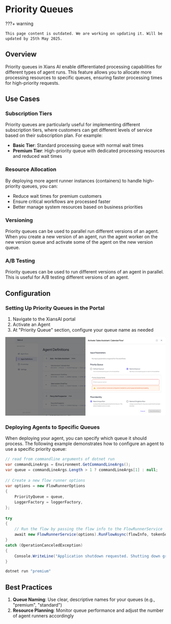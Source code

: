 # Priority Queues

???+ warning

    This page content is outdated. We are working on updating it. Will be updated by 25th May 2025.
    
## Overview

Priority queues in Xians AI enable differentiated processing capabilities for different types of agent runs. This feature allows you to allocate more processing resources to specific queues, ensuring faster processing times for high-priority requests.

## Use Cases

### Subscription Tiers

Priority queues are particularly useful for implementing different subscription tiers, where customers can get different levels of service based on their subscription plan. For example:

- **Basic Tier**: Standard processing queue with normal wait times
- **Premium Tier**: High-priority queue with dedicated processing resources and reduced wait times

### Resource Allocation

By deploying more agent runner instances (containers) to handle high-priority queues, you can:

- Reduce wait times for premium customers
- Ensure critical workflows are processed faster
- Better manage system resources based on business priorities

### Versioning

Priority queues can be used to parallel run different versions of an agent. When you create a new version of an agent, run the agent worker on the new version queue and activate some of the agent on the new version queue.

### A/B Testing

Priority queues can be used to run different versions of an agent in parallel. This is useful for A/B testing different versions of an agent.

## Configuration

### Setting Up Priority Queues in the Portal

1. Navigate to the XiansAI portal
2. Activate an Agent
3. At "Priority Queue" section, configure your queue name as needed

![Priority Queue Configuration](../images/priority-queue.png)

### Deploying Agents to Specific Queues

When deploying your agent, you can specify which queue it should process. The following example demonstrates how to configure an agent to use a specific priority queue:

```csharp
// read from commandline arguments of dotnet run
var commandLineArgs = Environment.GetCommandLineArgs();
var queue = commandLineArgs.Length > 1 ? commandLineArgs[1] : null;

// Create a new flow runner options
var options = new FlowRunnerOptions
{
    PriorityQueue = queue,
    LoggerFactory = loggerFactory,
};

try
{
    // Run the flow by passing the flow info to the FlowRunnerService
    await new FlowRunnerService(options).RunFlowAsync(flowInfo, tokenSource.Token);
}
catch (OperationCanceledException)
{
    Console.WriteLine("Application shutdown requested. Shutting down gracefully...");
}
```

```bash
dotnet run "premium"
```

## Best Practices

1. **Queue Naming**: Use clear, descriptive names for your queues (e.g., "premium", "standard")
2. **Resource Planning**: Monitor queue performance and adjust the number of agent runners accordingly
